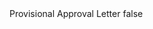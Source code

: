 <?xml version="1.0" encoding="UTF-8"?>
<CustomMetadata xmlns="http://soap.sforce.com/2006/04/metadata">
    <label>Provisional Approval Letter</label>
    <protected>false</protected>
</CustomMetadata>
